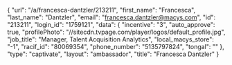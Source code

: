 {
    "url": "\/a\/francesca-dantzler\/213211",
    "first_name": "Francesca",
    "last_name": "Dantzler",
    "email": "francesca.dantzler@macys.com",
    "id": "213211",
    "login_id": "1759121",
    "data": {
        "incentive": "3",
        "auto_approve": true,
        "profilePhoto": "\/\/sitecdn.tvpage.com\/player\/logos\/default_profile.jpg",
        "job_title": "Manager, Talent Acquisition Analytics",
        "local_macys_store": "-1",
        "racif_id": "80069354",
        "phone_number": "5135797824",
        "tongal": ""
    },
    "type": "captivate",
    "layout": "ambassador",
    "title": "Francesca Dantzler"
}